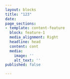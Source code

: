 ```yaml
---
layout: blocks
title: "123"
date: 
page_sections:
- template: content-feature
  block: feature-1
  media_alignment: Right
  headline: head
  content: cont
  media:
    image: ''
    alt_text: ''
published: false

---
```

